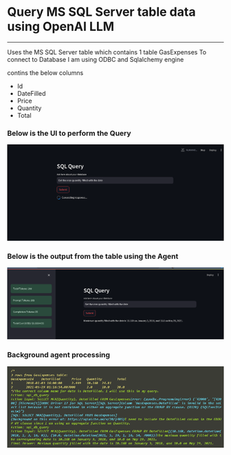 # Query MS SQL Server table data using OpenAI LLM
---------------------------------------------------

Uses the MS SQL Server table which contains 1 table GasExpenses
To connect to Database I am using ODBC and Sqlalchemy engine

contins the below columns
- Id
- DateFilled
- Price
- Quantity
- Total
### Below is the UI to perform the Query
![alt text](image.png)

### Below is the output from the table using the Agent
![alt text](image-1.png)


### Background agent processing
![alt text](image-2.png)